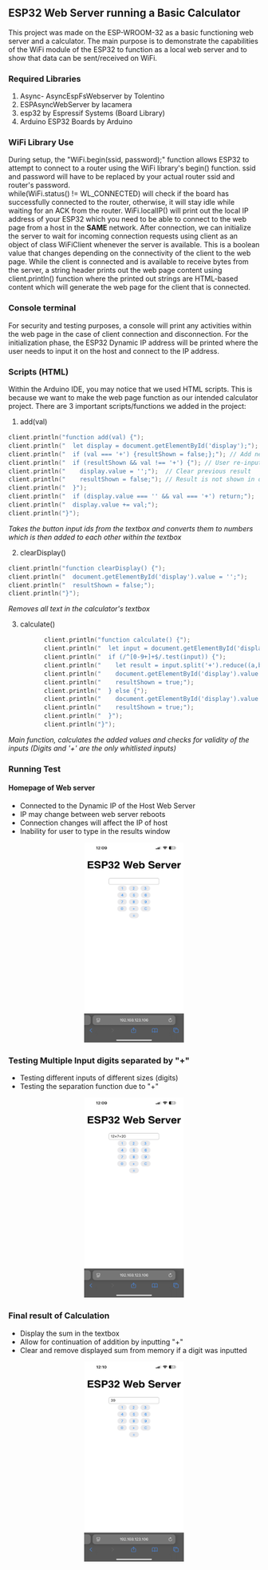 ## ESP32 Web Server running a Basic Calculator
This project was made on the ESP-WROOM-32 as a basic functioning web server and a calculator. The main purpose is to demonstrate the capabilities of the WiFi module of the ESP32 to function as a local web server and to show that data can be sent/received on WiFi.

### Required Libraries

1) Async- AsyncEspFsWebserver by Tolentino <br>
2) ESPAsyncWebServer by lacamera <br>
3) esp32 by Espressif Systems (Board Library)<br>
4) Arduino ESP32 Boards by Arduino<br>

### WiFi Library Use

During setup, the "WiFi.begin(ssid, password);" function allows ESP32 to attempt to connect to a router using the WiFi library's begin() function. ssid and password will have to be replaced by your actual router ssid and router's password. <br>
while(WiFi.status() != WL_CONNECTED) will check if the board has successfully connected to the router, otherwise, it will stay idle while waiting for an ACK from the router. WiFi.localIP() will print out the local IP address of your ESP32 which you need to be able to connect to the web page from a host in the <b>SAME</b> network. After connection, we can initialize the server to wait for incoming connection requests using client as an object of class WiFiClient whenever the server is available. This is a boolean value that changes depending on the connectivity of the client to the web page. While the client is connected and is available to receive bytes from the server, a string header prints out the web page content using client.println() function where the printed out strings are HTML-based content which will generate the web page for the client that is connected.

### Console terminal

For security and testing purposes, a console will print any activities within the web page in the case of client connection and disconnection. For the initialization phase, the ESP32 Dynamic IP address will be printed where the user needs to input it on the host and connect to the IP address.

### Scripts (HTML)
Within the Arduino IDE, you may notice that we used HTML scripts. This is because we want to make the web page function as our intended calculator project. There are 3 important scripts/functions we added in the project: <br>
1) add(val) <br>
```cpp
client.println("function add(val) {");
client.println("  let display = document.getElementById('display');"); // Find display value
client.println("  if (val === '+') {resultShown = false;};"); // Add next digits 
client.println("  if (resultShown && val !== '+') {"); // User re-inputs different numbers, reset calculator
client.println("    display.value = '';");  // Clear previous result
client.println("    resultShown = false;"); // Result is not shown in display
client.println("  }");
client.println("  if (display.value === '' && val === '+') return;");  // Append '+' and first input and check if display is empty
client.println("  display.value += val;");                     
client.println("}");
```
<i>Takes the button input ids from the textbox and converts them to numbers which is then added to each other within the textbox</i> <br>

2) clearDisplay() <br>
```cpp
client.println("function clearDisplay() {");
client.println("  document.getElementById('display').value = '';"); 
client.println("  resultShown = false;");
client.println("}");
```
<i>Removes all text in the calculator's textbox</i> <br>

3) calculate() <br>

```cpp
          client.println("function calculate() {");
          client.println("  let input = document.getElementById('display').value;");
          client.println("  if (/^[0-9+]+$/.test(input)) {");
          client.println("    let result = input.split('+').reduce((a,b) => Number(a) + Number(b),0);");
          client.println("    document.getElementById('display').value = result;");
          client.println("    resultShown = true;");
          client.println("  } else {");
          client.println("    document.getElementById('display').value = 'Error';");
          client.println("    resultShown = true;");
          client.println("  }");
          client.println("}");
```

<i>Main function, calculates the added values and checks for validity of the inputs (Digits and '+' are the only whitlisted inputs)</i> <br>

### Running Test

#### Homepage of Web server
- Connected to the Dynamic IP of the Host Web Server
- IP may change between web server reboots
- Connection changes will affect the IP of host
- Inability for user to type in the results window
<div style="text-align: center;">

<img src="../images/Calc1.png" alt="Calculator" width="200" height="400">

</div>

### Testing Multiple Input digits separated by "+"
- Testing different inputs of different sizes (digits)
- Testing the separation function due to "+"

<div style="text-align: center;">

<img src="../images/Calc2.png" alt="Calculator" width="200" height="400">

</div>

### Final result of Calculation
- Display the sum in the textbox
- Allow for continuation of addition by inputting "+"
- Clear and remove displayed sum from memory if a digit was inputted
<div style="text-align: center;">

<img src="../images/Calc3.png" alt="Calculator" width="200" height="400">

</div>